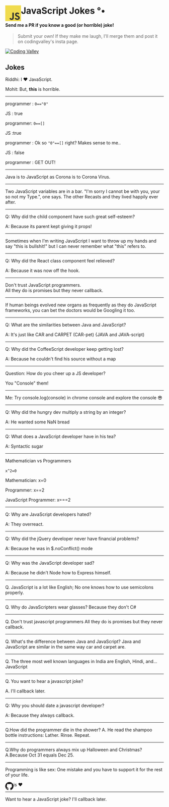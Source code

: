 # JavaScript Jokes °• <img align="left" alt="javascript" width="50px" src="https://raw.githubusercontent.com/github/explore/80688e429a7d4ef2fca1e82350fe8e3517d3494d/topics/javascript/javascript.png" />

#### Send me a PR if you know a good (or horrible) joke!

> Submit your own! If they make me laugh, I'll merge them and post it on codingvalley's insta page.

[![Coding Valley](https://img.shields.io/badge/-Coding_Valley-black)][website]

## Jokes

Riddhi: I :heart: JavaScript.

Mohit: But, **this** is horrible.

---

programmer : `0=="0"`

JS : true

programmer: `0==[]`

JS :true

programmer : Ok so `"0"==[]` right? Makes sense to me..

JS : false

programmer : GET OUT!

---

Java is to JavaScript as Corona is to Corona Virus.

---

Two JavaScript variables are in a bar.
"I'm sorry I cannot be with you, your so not my Type.", one says.
The other Recasts and they lived happily ever after.

---

Q: Why did the child component have such great self-esteem?

A: Because its parent kept giving it props!

---

Sometimes when I'm writing JavaScript I want to throw up my hands and say "this is bullshit!" but I can never remember what "this" refers to.

---

Q: Why did the React class component feel relieved?

A: Because it was now off the hook.

---

Don't trust JavaScript programmers.  
All they do is promises but they never callback.

---

If human beings evolved new organs as frequently as they do JavaScript frameworks, you can bet the doctors would be Googling it too.

---

Q: What are the similarities between Java and JavaScript?

A: It's just like CAR and CARPET (CAR-pet) {JAVA and JAVA-script)

---

Q: Why did the CoffeeScript developer keep getting lost?

A: Because he couldn't find his source without a map

---

Question: How do you cheer up a JS developer?

You "Console" them!

---

Me: Try console.log(console) in chrome console and explore the console 😎

---

Q: Why did the hungry dev multiply a string by an integer?

A: He wanted some NaN bread

---

Q: What does a JavaScript developer have in his tea?

A: Syntactic sugar

---

Mathematician vs Programmers

`x^2=0`

Mathematician: x=0

Programmer: x==2

JavaScript Programmer: x===2

---

Q: Why are JavaScript developers hated?

A: They overreact.

---

Q: Why did the jQuery developer never have financial problems?

A: Because he was in \$.noConflict() mode

---

Q: Why was the JavaScript developer sad?

A: Because he didn't Node how to Express himself.

---
 
Q. JavaScript is a lot like English;
  No one knows how to use semicolons properly.

---
 
Q. Why do JavaScripters wear glasses?
   Because they don't C#

---
 
Q. Don't trust javascript programmers
   All they do is promises but they never callback.

---

Q. What's the difference between Java and JavaScript?
   Java and JavaScript are similar in the same way car and carpet are.
 
 ---

Q. The three most well known languages in India are English, Hindi, and...
   JavaScript

---

Q. You want to hear a javascript joke?

A. I'll callback later.


---

Q: Why you should date a javascript developer?

A: Because they always callback.

---
Q.How did the programmer die in the shower?
A. He read the shampoo bottle instructions: Lather. Rinse. Repeat.

---
Q.Why do programmers always mix up Halloween and Christmas?
A.Because Oct 31 equals Dec 25.

---
Programming is like sex: One mistake and you have to support it for the rest of your life.

<img align="left" alt="GitHub" width="26px" src="https://raw.githubusercontent.com/github/explore/78df643247d429f6cc873026c0622819ad797942/topics/github/github.png" />is :heart:

---

Want to hear a JavaScript joke? I'll callback later.

 
[website]: https://www.instagram.com/coding_valley_/
